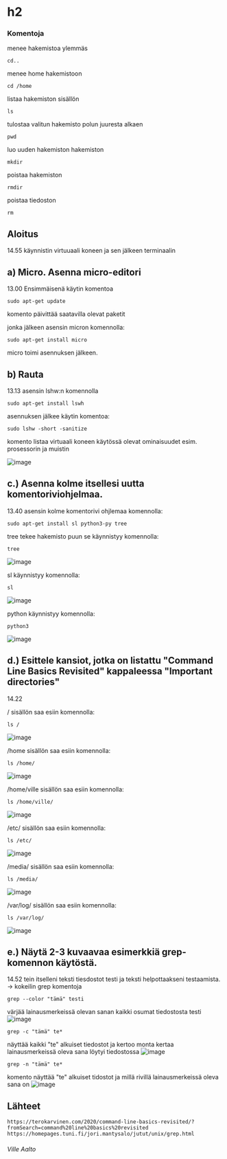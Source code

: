 # h2

### Komentoja

menee hakemistoa ylemmäs

    cd..


menee home hakemistoon

    cd /home

listaa hakemiston sisällön

    ls
    
tulostaa valitun hakemisto polun juuresta alkaen

    pwd

luo uuden hakemiston hakemiston

    mkdir 

poistaa hakemiston

    rmdir

poistaa tiedoston

    rm

    

## Aloitus
14.55 käynnistin virtuuaali koneen ja sen jälkeen terminaalin

## a) Micro. Asenna micro-editori
13.00 Ensimmäisenä käytin komentoa
    
    sudo apt-get update
komento päivittää saatavilla olevat paketit

jonka jälkeen asensin micron komennolla:
    
    sudo apt-get install micro
    
micro toimi asennuksen jälkeen.



## b) Rauta

13.13 asensin lshw:n komennolla 
    
    sudo apt-get install lswh

asennuksen jälkee käytin komentoa:
    
    sudo lshw -short -sanitize
komento listaa virtuaali koneen käytössä olevat ominaisuudet esim. prosessorin ja muistin

![image](https://user-images.githubusercontent.com/112497423/213912440-6159abac-83ea-4d3f-8e07-f9d484ec0549.png)



## c.) Asenna kolme itsellesi uutta komentoriviohjelmaa.
13.40 asensin kolme komentorivi ohjlemaa komennolla:
    
    sudo apt-get install sl python3-py tree

tree tekee hakemisto puun se käynnistyy komennolla: 

    tree
    
![image](https://user-images.githubusercontent.com/112497423/213914372-ae7ef076-e696-49e6-9656-df7f903e3f2f.png)

sl käynnistyy komennolla:

    sl
![image](https://user-images.githubusercontent.com/112497423/213914527-cb1fe06b-38b5-450a-899e-cb94be65bef4.png)

python käynnistyy komennolla:

    python3

![image](https://user-images.githubusercontent.com/112497423/213914730-709d9cb8-eea3-4f7a-8fa3-516d8b200c32.png)



## d.) Esittele kansiot, jotka on listattu "Command Line Basics Revisited" kappaleessa "Important directories"

14.22

/ sisällön saa esiin komennolla:

    ls /
![image](https://user-images.githubusercontent.com/112497423/213916419-62924a17-9fb1-4fc7-b025-b90adba2075b.png)

/home sisällön saa esiin komennolla:

    ls /home/
![image](https://user-images.githubusercontent.com/112497423/213916438-a8e9d3c6-d0d7-48bc-b527-20e4f2abb5cf.png)

/home/ville sisällön saa esiin komennolla:

    ls /home/ville/
![image](https://user-images.githubusercontent.com/112497423/213916493-f2d3db5c-be84-484e-9d30-9cd121618cb5.png)

/etc/ sisällön saa esiin komennolla:

    ls /etc/
![image](https://user-images.githubusercontent.com/112497423/213916522-973e4437-450e-4380-9eda-0d06264d84d3.png)

/media/ sisällön saa esiin komennolla:

    ls /media/
![image](https://user-images.githubusercontent.com/112497423/213916574-64f6168c-952c-4f5a-a044-239fa4d524bd.png)

/var/log/ sisällön saa esiin komennolla:

    ls /var/log/
![image](https://user-images.githubusercontent.com/112497423/213916632-91026830-04ae-4f4b-8c78-d2977112e7aa.png)




## e.) Näytä 2-3 kuvaavaa esimerkkiä grep-komennon käytöstä.
14.52 tein itselleni teksti tiesdostot testi ja teksti helpottaakseni testaamista.
-> kokeilin grep komentoja 

    grep --color "tämä" testi
värjää lainausmerkeissä olevan sanan kaikki osumat tiedostosta testi
![image](https://user-images.githubusercontent.com/112497423/213919408-21017672-005c-451b-b4d1-9fdda3c7312f.png)

    grep -c "tämä" te*
näyttää kaikki "te" alkuiset tiedostot ja kertoo monta kertaa lainausmerkeissä oleva sana löytyi tiedostossa
![image](https://user-images.githubusercontent.com/112497423/213919538-591a2a6e-7f27-49ab-88c3-ae1e8a59f833.png)

    grep -n "tämä" te*
komento näyttää "te" alkuiset tidostot ja millä rivillä lainausmerkeissä oleva sana on
![image](https://user-images.githubusercontent.com/112497423/213919696-edf8cc0e-702e-40a0-bf96-a5e0fc548fc0.png)




## Lähteet

    https://terokarvinen.com/2020/command-line-basics-revisited/?fromSearch=command%20line%20basics%20revisited
    https://homepages.tuni.fi/jori.mantysalo/jutut/unix/grep.html
    
###### Ville Aalto

